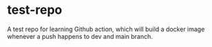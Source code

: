 # test-repo
A test repo for learning Github action, which will build a docker image whenever a push happens to dev and main branch.
